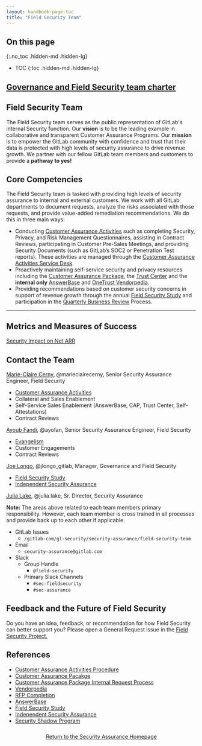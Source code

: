 ```yaml
---
layout: handbook-page-toc
title: "Field Security Team"
---
```


## On this page
{:.no_toc .hidden-md .hidden-lg}
 
- TOC
{:toc .hidden-md .hidden-lg}

## [Governance and Field Security team charter](/handbook/security/security-assurance/governance_and_field_security_team_charter.html.md/)

## <i class="fas fa-bullseye" style="color:rgb(110,73,203)" aria-hidden="true"></i> Field Security Team
 
The Field Security team serves as the public representation of GitLab's internal Security function. Our **vision** is to be the leading example in collaborative and transparent Customer Assurance Programs. Our **mission** is to empower the GitLab community with confidence and trust that their data is protected with high levels of security assurance to drive revenue growth. We partner with our fellow GitLab team members and customers to provide a **pathway to yes!** 

## <i class="far fa-lightbulb" style="color:rgb(110,73,203)" aria-hidden="true"></i> Core Competencies

The Field Security team is tasked with providing high levels of security assurance to internal and external customers. We work with all GitLab departments to document requests, analyze the risks associated with those requests, and provide value-added remediation recommendations. We do this in three main ways:

* Conducting [Customer Assurance Activities](/handbook/security/security-assurance/field-security/customer-security-assessment-process.html) such as completing Security, Privacy, and Risk Management Questionnaires, assisting in Contract Reviews, participating in Customer Pre-Sales Meetings, and providing Security Documents (such as GitLab’s SOC2 or Penetration Test reports). These activities are managed through the [Customer Assurance Activities Service Desk](https://gitlab.com/gitlab-com/gl-security/security-assurance/field-security-team/customer-assurance-activities/caa-servicedesk/-/issues). 
* Proactively maintaining self-service security and privacy resources including the [Customer Assurance Package](https://about.gitlab.com/security/cap/), the [Trust Center](https://about.gitlab.com/security/) and the **internal only** [AnswerBase](https://about.gitlab.com/handbook/security/security-assurance/field-security/answerbase.html) and [OneTrust Vendorpedia](https://about.gitlab.com/handbook/security/security-assurance/field-security/Vendorpedia.html).
* Providing recommendations based on customer security concerns in support of revenue growth through the annual [Field Security Study](https://about.gitlab.com/handbook/security/security-assurance/field-security/field-security-study.html) and participation in the [Quarterly Business Review](https://about.gitlab.com/handbook/sales/qbrs/) Process.

<!-- blank line -->
----
<!-- blank line -->

## <i id="biz-tech-icons" class="fas fa-tasks"></i>Metrics and Measures of Success

[Security Impact on Net ARR](https://about.gitlab.com/handbook/security/performance-indicators/#security-impact-on-net-arr)

## <i class="fas fa-id-card" style="color:rgb(110,73,203)" aria-hidden="true"></i> Contact the Team

[Marie-Claire Cerny](https://about.gitlab.com/company/team/#marieclairecerny), @marieclairecerny, Senior Security Assurance Engineer, Field Security
   * [Customer Assurance Activities](/handbook/security/security-assurance/field-security/customer-security-assessment-process.html)
   * Collateral and Sales Enablement
   * Self-Service Sales Enablement (AnswerBase, CAP, Trust Center, Self-Attestations) 
   * Contract Reviews

[Ayoub Fandi](https://about.gitlab.com/company/team/#ayofan), @ayofan, Senior Security Assurance Engineer, Field Security
   * [Evangelism](/handbook/security/security-assurance/field-security/Evangelism.html)
   * Customer Engagements
   * Contract Reviews

[Joe Longo](https://about.gitlab.com/company/team/#jlongo_gitlab), @jlongo_gitlab, Manager, Governance and Field Security
   * [Field Security Study](/handbook/security/security-assurance/field-security/field-security-study.html)
   * [Independent Security Assurance](https://about.gitlab.com/handbook/security/security-assurance/field-security/independent_security_assurance.html)
 
[Julia Lake](https://about.gitlab.com/company/team/#Julia.Lake), @julia.lake, Sr. Director, Security Assurance


**Note:** The areas above related to each team members primary responsibility. However, each team member is cross trained in all processes and provide back up to each other if applicable. 

* GitLab Issues
  * `/gitlab-com/gl-security/security-assurance/field-security-team`
* Email
  * `security-assurance@gitlab.com`
* Slack
  * Group Handle
    * `@field-security`
  * Primary Slack Channels
    * `#sec-fieldsecurity`
    * `#sec-assurance`

## Feedback and the Future of Field Security

Do you have an idea, feedback, or recommendation for how Field Security can better support you? Please open a General Request issue in the [Field Security Project.](https://gitlab.com/gitlab-com/gl-security/security-assurance/field-security-team/field-security) 

## <i class="fas fa-book" style="color:rgb(110,73,203)" aria-hidden="true"></i> References

* [Customer Assurance Activities Procedure](/handbook/security/security-assurance/field-security/customer-security-assessment-process.html)
* [Customer Assurance Pacakge](https://about.gitlab.com/security/cap/)
* [Customer Assurance Package Internal Request Process](https://about.gitlab.com/handbook/security/security-assurance/field-security/customer-assurance-package.html)
* [Vendorpedia](https://about.gitlab.com/handbook/security/security-assurance/field-security/Vendorpedia.html)
* [RFP Completion](https://about.gitlab.com/handbook/security/security-assurance/field-security/Field-Security-RFP.html)
* [AnswerBase](https://about.gitlab.com/handbook/security/security-assurance/field-security/answerbase.html)
* [Field Security Study](/handbook/security/security-assurance/field-security/field-security-study.html)
* [Independent Security Assurance](/handbook/security/security-assurance/field-security/independent_security_assurance.html)
* [Security Shadow Program](/handbook/security/security-shadow-security-assurance.html)

<div class="flex-row" markdown="0" style="height:40px">
    <a href="/handbook/security/security-assurance/.html#" class="btn btn-purple-inv" style="width:100%;height:100%;margin:1px;display:flex;justify-content:center;align-items:center;">Return to the Security Assurance Homepage</a>
</div> 
